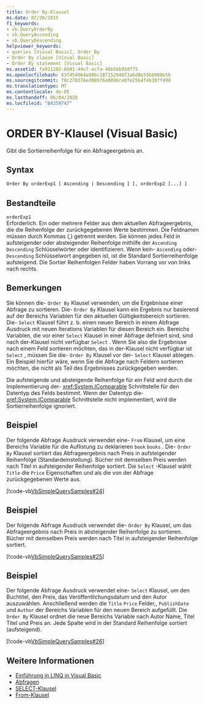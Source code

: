 ```yaml
---
title: Order By-Klausel
ms.date: 07/20/2015
f1_keywords:
- vb.QueryOrderBy
- vb.QueryAscending
- vb.QueryDescending
helpviewer_keywords:
- queries [Visual Basic], Order By
- Order By clause [Visual Basic]
- Order By statement [Visual Basic]
ms.assetid: fa911282-6b81-44c7-acfa-46b5bb93df75
ms.openlocfilehash: 63f454064e88bc18f252940f3abd8e59b8900e5b
ms.sourcegitcommit: f8c270376ed905f6a8896ce0fe25b4f4b38ff498
ms.translationtype: MT
ms.contentlocale: de-DE
ms.lasthandoff: 06/04/2020
ms.locfileid: "84359747"
---
```

# <a name="order-by-clause-visual-basic"></a>ORDER BY-Klausel (Visual Basic)
Gibt die Sortierreihenfolge für ein Abfrageergebnis an.  
  
## <a name="syntax"></a>Syntax  
  
```vb  
Order By orderExp1 [ Ascending | Descending ] [, orderExp2 [...] ]  
```  
  
## <a name="parts"></a>Bestandteile  
 `orderExp1`  
 Erforderlich. Ein oder mehrere Felder aus dem aktuellen Abfrageergebnis, die die Reihenfolge der zurückgegebenen Werte bestimmen. Die Feldnamen müssen durch Kommas (,) getrennt werden. Sie können jedes Feld in aufsteigender oder absteigender Reihenfolge mithilfe der `Ascending` `Descending` Schlüsselwörter oder identifizieren. Wenn kein- `Ascending` oder- `Descending` Schlüsselwort angegeben ist, ist die Standard Sortierreihenfolge aufsteigend. Die Sortier Reihenfolgen Felder haben Vorrang vor von links nach rechts.  
  
## <a name="remarks"></a>Bemerkungen  
 Sie können die- `Order By` Klausel verwenden, um die Ergebnisse einer Abfrage zu sortieren. Die- `Order By` Klausel kann ein Ergebnis nur basierend auf der Bereichs Variablen für den aktuellen Gültigkeitsbereich sortieren. Die- `Select` Klausel führt z. b. einen neuen Bereich in einem Abfrage Ausdruck mit neuen Iterations Variablen für diesen Bereich ein. Bereichs Variablen, die vor einer `Select` Klausel in einer Abfrage definiert sind, sind nach der-Klausel nicht verfügbar `Select` . Wenn Sie also die Ergebnisse nach einem Feld sortieren möchten, das in der-Klausel nicht verfügbar ist `Select` , müssen Sie die- `Order By` Klausel vor der- `Select` Klausel ablegen. Ein Beispiel hierfür wäre, wenn Sie die Abfrage nach Feldern sortieren möchten, die nicht als Teil des Ergebnisses zurückgegeben werden.  
  
 Die aufsteigende und absteigende Reihenfolge für ein Feld wird durch die Implementierung der- <xref:System.IComparable> Schnittstelle für den Datentyp des Felds bestimmt. Wenn der Datentyp die- <xref:System.IComparable> Schnittstelle nicht implementiert, wird die Sortierreihenfolge ignoriert.  
  
## <a name="example"></a>Beispiel  
 Der folgende Abfrage Ausdruck verwendet eine- `From` Klausel, um eine Bereichs Variable für die Auflistung zu deklarieren `book` `books` . Die- `Order By` Klausel sortiert das Abfrageergebnis nach Preis in aufsteigender Reihenfolge (Standardeinstellung). Bücher mit demselben Preis werden nach Titel in aufsteigender Reihenfolge sortiert. Die `Select` -Klausel wählt `Title` die `Price` Eigenschaften und als die von der Abfrage zurückgegebenen Werte aus.  
  
 [!code-vb[VbSimpleQuerySamples#24](~/samples/snippets/visualbasic/VS_Snippets_VBCSharp/VbSimpleQuerySamples/VB/QuerySamples1.vb#24)]  
  
## <a name="example"></a>Beispiel  
 Der folgende Abfrage Ausdruck verwendet die- `Order By` Klausel, um das Abfrageergebnis nach Preis in absteigender Reihenfolge zu sortieren. Bücher mit demselben Preis werden nach Titel in aufsteigender Reihenfolge sortiert.  
  
 [!code-vb[VbSimpleQuerySamples#25](~/samples/snippets/visualbasic/VS_Snippets_VBCSharp/VbSimpleQuerySamples/VB/QuerySamples1.vb#25)]  
  
## <a name="example"></a>Beispiel  
 Der folgende Abfrage Ausdruck verwendet eine- `Select` Klausel, um den Buchtitel, den Preis, das Veröffentlichungsdatum und den Autor auszuwählen. Anschließend werden die `Title` `Price` Felder,, `PublishDate` und `Author` der Bereichs Variablen für den neuen Bereich aufgefüllt. Die `Order By` Klausel ordnet die neue Bereichs Variable nach Autor Name, Titel Titel und Preis an. Jede Spalte wird in der Standard Reihenfolge sortiert (aufsteigend).  
  
 [!code-vb[VbSimpleQuerySamples#26](~/samples/snippets/visualbasic/VS_Snippets_VBCSharp/VbSimpleQuerySamples/VB/QuerySamples1.vb#26)]  
  
## <a name="see-also"></a>Weitere Informationen

- [Einführung in LINQ in Visual Basic](../../programming-guide/language-features/linq/introduction-to-linq.md)
- [Abfragen](index.md)
- [SELECT-Klausel](select-clause.md)
- [From-Klausel](from-clause.md)
